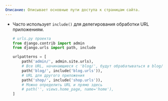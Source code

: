 ```yaml
---
Описание: Описывает основные пути доступа к страницам сайта.
---
```

*   Часто использует `include()` для делегирования обработки URL приложениям.
    ```python
    # urls.py проекта
    from django.contrib import admin
    from django.urls import path, include

    urlpatterns = [
        path('admin/', admin.site.urls),
        # Все URL, начинающиеся с 'blog/', будут обрабатываться в blog/urls.py
        path('blog/', include('blog.urls')), 
        # URL для другого приложения
        path('shop/', include('shop.urls')), 
        # Можно определить URL и прямо здесь
        # path('', views.home_page, name='home'), 
    ]
    ```
